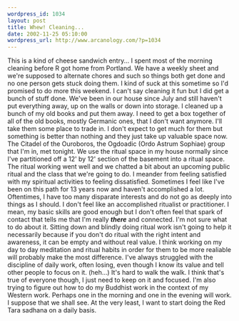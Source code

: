 ```yaml
--- 
wordpress_id: 1034
layout: post
title: Whew! Cleaning...
date: 2002-11-25 05:10:00
wordpress_url: http://www.arcanology.com/?p=1034
---
```

This is a kind of cheese sandwich entry... I spent most of the morning cleaning before R got home from Portland. We have a weekly sheet and we're supposed to alternate chores and such so things both get done and no one person gets stuck doing them. I kind of suck at this sometime so I'd promised to do more this weekend. I can't say cleaning it fun but I did get a bunch of stuff done. We've been in our house since July and still haven't put everything away, up on the walls or down into storage. I cleaned up a bunch of my old books and put them away. I need to get a box together of all of the old books, mostly Germanic ones, that I don't want anymore. I'll take them some place to trade in. I don't expect to get much for them but something is better than nothing and they just take up valuable space now. The Citadel of the Ouroboros, the Ogdoadic (Ordo Astrum Sophiae) group that I'm in, met tonight. We use the ritual space in my house normally since I've partitioned off a 12' by 12' section of the basement into a ritual space. The ritual working went well and we chatted a bit about an upcoming public ritual and the class that we're going to do. I meander from feeling satisfied with my spiritual activities to feeling dissatisfied. Sometimes I feel like I've been on this path for 13 years now and haven't accomplished a lot. Oftentimes, I have too many disparate interests and do not go as deeply into things as I should. I don't feel like an accomplished ritualist or practitioner. I mean, my basic skills are good enough but I don't often feel that spark of contact that tells me that I'm really <strong><em>there</em></strong> and connected. I'm not sure what to do about it. Sitting down and blindly doing ritual work isn't going to help it necessarily because if you don't do ritual with the right intent and awareness, it can be empty and without real value. I think working on my day to day meditation and ritual habits in order for them to be more realiable will probably make the most difference. I've always struggled with the discipline of daily work, often losing, even though I know its value and tell other people to focus on it. (heh...) It's hard to walk the walk. I think that's true of everyone though, I just need to keep on it and focused. I'm also trying to figure out how to do my Buddhist work in the context of my Western work. Perhaps one in the morning and one in the evening will work. I suppose that we shall see. At the very least, I want to start doing the Red Tara sadhana on a daily basis.